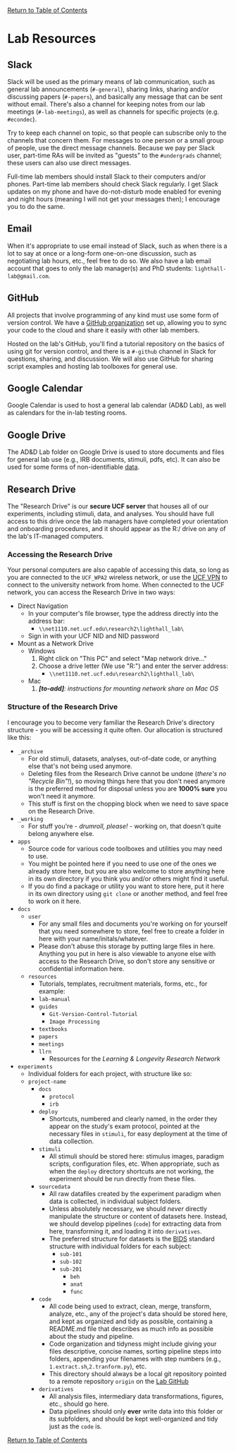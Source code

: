 [Return to Table of Contents](readme.md#table-of-contents)
# Lab Resources

## Slack

Slack will be used as the primary means of lab communication, such as general lab announcements (`#-general`), sharing links, sharing and/or discussing papers (`#-papers`), and basically any message that can be sent without email. There's also a channel for keeping notes from our lab meetings (`#-lab-meetings`), as well as channels for specific projects (e.g. `#econdec`).

Try to keep each channel on topic, so that people can subscribe only to the channels that concern them. For messages to one person or a small group of people, use the direct message channels. Because we pay per Slack user, part-time RAs will be invited as "guests" to the `#undergrads` channel; these users can also use direct messages.

Full-time lab members should install Slack to their computers and/or phones. Part-time lab members should check Slack regularly. I get Slack updates on my phone and have do-not-disturb mode enabled for evening and night hours (meaning I will not get your messages then); I encourage you to do the same.

## Email
When it's appropriate to use email instead of Slack, such as when there is a lot to say at once or a long-form one-on-one discussion, such as negotiating lab hours, etc., feel free to do so. We also have a lab email account that goes to only the lab manager(s) and PhD students: `lighthall-lab@gmail.com`.

## GitHub

All projects that involve programming of any kind must use some form of version control. We have a [GitHub organization](https://github.com/lighthall-lab/) set up, allowing you to sync your code to the cloud and share it easily with other lab members.

Hosted on the lab's GitHub, you'll find a tutorial repository on the basics of using git for version control, and there is a `#-github` channel in Slack for questions, sharing, and discussion. We will also use GitHub for sharing script examples and hosting lab toolboxes for general use.

## Google Calendar

Google Calendar is used to host a general lab calendar (AD&D Lab), as well as calendars for the in-lab testing rooms.

## Google Drive

The AD&D Lab folder on Google Drive is used to store documents and files for general lab use (e.g., IRB documents, stimuli, pdfs, etc). It can also be used for some forms of non-identifiable [data](#data-management).

## Research Drive
The "Research Drive" is our **secure UCF server** that houses all of our experiments, including stimuli, data, and analyses. You should have full access to this drive once the lab managers have completed your orientation and onboarding procedures, and it should appear as the R:/ drive on any of the lab's IT-managed computers.

### Accessing the Research Drive 
Your personal computers are also capable of accessing this data, so long as you are connected to the `UCF_WPA2` wireless network, or use the [UCF VPN](https://www.cst.ucf.edu/wp-content/uploads/service%20desk/NewVPN_user.pdf) to connect to the university network from home. When connected to the UCF network, you can access the Research Drive in two ways:
- Direct Navigation
	- In your computer's file browser, type the address directly into the address bar:
		- `\\net1110.net.ucf.edu\research2\lighthall_lab\`
	- Sign in with your UCF NID and NID password
- Mount as a Network Drive
	- Windows
		1. Right click on "This PC" and select "Map network drive..."
		2. Choose a drive letter (We use "R:") and enter the server address:
			- `\\net1110.net.ucf.edu\research2\lighthall_lab\`
	- Mac
		1. ***[to-add]**: instructions for mounting network share on Mac OS*
		
### Structure of the Research Drive
I encourage you to become very familiar the Research Drive's directory structure - you will be accessing it quite often. Our allocation is structured like this:
- `_archive`
  - For old stimuli, datasets, analyses, out-of-date code, or anything else that's not being used anymore.
  - Deleting files from the Research Drive cannot be undone (*there's no "Recycle Bin"!*), so moving things here that you don't need anymore is the preferred method for disposal unless you are **1000% sure** you won't need it anymore.
  - This stuff is first on the chopping block when we need to save space on the Research Drive.
- `_working`
  - For stuff you're - *drumroll, please!* - working on, that doesn't quite belong anywhere else.
- `apps`
  - Source code for various code toolboxes and utilities you may need to use.
  - You might be pointed here if you need to use one of the ones we already store here, but you are also welcome to store anything here in its own directory if you think you and/or others might find it useful.
  - If you do find a package or utility you want to store here, put it here in its own directory using `git clone` or another method, and feel free to work on it here.
- `docs`
  - `user`
    - For any small files and documents you're working on for yourself that you need somewhere to store, feel free to create a folder in here with your name/initals/whatever.
    - Please don't abuse this storage by putting large files in here. Anything you put in here is also viewable to anyone else with access to the Research Drive, so don't store any sensitive or confidential information here.
  - `resources`
    - Tutorials, templates, recruitment materials, forms, etc., for example:
    - `lab-manual`
    - `guides`
      - `Git-Version-Control-Tutorial`
      - `Image Processing`
    - `textbooks`
    - `papers`
    - `meetings`
    - `llrn`
      - Resources for the *Learning & Longevity Research Network*
- `experiments`
  - Individual folders for each project, with structure like so:
  - `project-name`
    - `docs`
      - `protocol`
      - `irb`
    - `deploy` 
      - Shortcuts, numbered and clearly named, in the order they appear on the study's exam protocol, pointed at the necessary files in `stimuli`, for easy deployment at the time of data collection.
    - `stimuli`
      - All stimuli should be stored here: stimulus images, paradigm scripts, configuration files, etc. When appropriate, such as when the `deploy` directory shortcuts are not working, the experiment should be run directly from these files. 
    - `sourcedata`
      - All raw datafiles created by the experiment paradigm when data is collected, in individual subject folders.
      - Unless absolutely necessary, we should *never* directly manipulate the structure or content of datasets here. Instead, we should develop pipelines (`code`) for extracting data from here, transforming it, and loading it into `derivatives`.
      - The preferred structure for datasets is the [BIDS](http://bids.neuroimaging.io/) standard structure with individual folders for each subject:
        - `sub-101`
        - `sub-102`
        - `sub-201`
          - `beh`
          - `anat`
          - `func`
    - `code`
      - All code being used to extract, clean, merge, transform, analyze, etc., any of the project's data should be stored here, and kept as organized and tidy as possible, containing a README.md file that describes as much info as possible about the study and pipeline.
      - Code organization and tidyness might include giving your files descriptive, concise names, sorting pipeline steps into folders, appending your filenames with step numbers (e.g., `1.extract.sh`,`2.tranform.py`), etc.
      - This directory should always be a local git repository pointed to a remote repository `origin` on the [Lab GitHub](https://github.com/lighthall-lab/")
    - `derivatives`
      - All analysis files, intermediary data transformations, figures, etc., should go here.
      - Data pipelines should only **ever** write data into this folder or its subfolders, and should be kept well-organized and tidy just as the `code` is.
      
[Return to Table of Contents](readme.md#table-of-contents)
